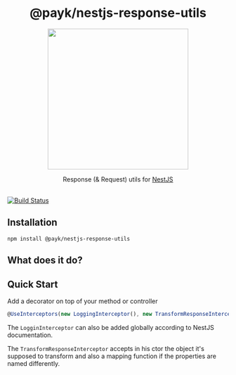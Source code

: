 <h1 align="center">
@payk/nestjs-response-utils
</h1>
<p align="center">
  <a href="http://nestjs.com"><img src="https://nestjs.com/img/logo_text.svg" width="320" /></a>
</p>

<p align="center">
  Response (& Request) utils for <a href="https://github.com/nestjs/nest">NestJS</a>
  <br /><br />

  [![Build Status](https://dev.azure.com/payk/PayK%20Public/_apis/build/status/pay-k.nestjs-response-utils?branchName=master)](https://dev.azure.com/payk/PayK%20Public/_build/latest?definitionId=12&branchName=master)

## Installation
```
npm install @payk/nestjs-response-utils
```


## What does it do?

## Quick Start
Add a decorator on top of your method or controller
```ts
@UseInterceptors(new LoggingInterceptor(), new TransformResponseInterceptor(ResponseKYCDto))
```

The `LogginInterceptor` can also be added globally according to NestJS documentation.

The `TransformResponseInterceptor` accepts in his ctor the object it's supposed to transform and also a mapping function if the properties are named differently.
